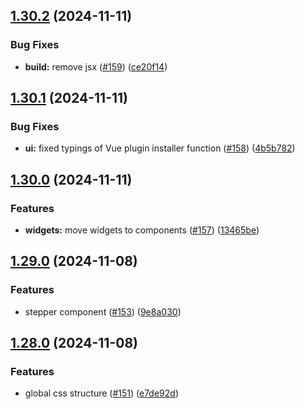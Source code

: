 ## [1.30.2](https://github.com/acronis/ui-component-library/compare/v1.30.1...v1.30.2) (2024-11-11)


### Bug Fixes

* **build:** remove jsx ([#159](https://github.com/acronis/ui-component-library/issues/159)) ([ce20f14](https://github.com/acronis/ui-component-library/commit/ce20f1402d56c7ec535e04be6ce807c38b30d6a4))

## [1.30.1](https://github.com/acronis/ui-component-library/compare/v1.30.0...v1.30.1) (2024-11-11)


### Bug Fixes

* **ui:** fixed typings of Vue plugin installer function ([#158](https://github.com/acronis/ui-component-library/issues/158)) ([4b5b782](https://github.com/acronis/ui-component-library/commit/4b5b782aabe00aad5c09c72b87ad9b776a0828f7))

## [1.30.0](https://github.com/acronis/ui-component-library/compare/v1.29.0...v1.30.0) (2024-11-11)


### Features

* **widgets:** move widgets to components ([#157](https://github.com/acronis/ui-component-library/issues/157)) ([13465be](https://github.com/acronis/ui-component-library/commit/13465beec4d4e121c4320564df3b8e45e28f9539))

## [1.29.0](https://github.com/acronis/ui-component-library/compare/v1.28.0...v1.29.0) (2024-11-08)


### Features

* stepper component ([#153](https://github.com/acronis/ui-component-library/issues/153)) ([9e8a030](https://github.com/acronis/ui-component-library/commit/9e8a03093f045e0804de492efc971b215d165749))

## [1.28.0](https://github.com/acronis/ui-component-library/compare/v1.27.0...v1.28.0) (2024-11-08)


### Features

* global css structure ([#151](https://github.com/acronis/ui-component-library/issues/151)) ([e7de92d](https://github.com/acronis/ui-component-library/commit/e7de92d484cd2839e4c2cab70c65f719c61b490a))

